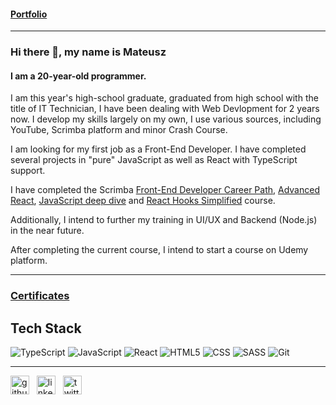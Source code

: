 #### [Portfolio](https://mndev.eu)

---

### Hi there 👋, my name is Mateusz

#### 

#### I am a 20-year-old programmer.
I am this year's high-school graduate, graduated from high school with the title of IT Technician, I have been dealing with Web Devlopment for 2 years now. I develop my skills largely on my own, I use various sources, including YouTube, 
Scrimba platform and minor Crash Course.

I am looking for my first job as a Front-End Developer.
I have completed several projects in "pure" JavaScript as well as React with TypeScript support.

I have completed the Scrimba [Front-End Developer Career Path](https://github.mndev.eu/Certificates/blob/main/Scrimba/The%20Frontend%20Developer%20Career%20Path/CERTIFICATE%20OF%20COMPLETION%20-%20The%20Frontend%20Developer%20Career%20Path.pdf), [Advanced React](https://github.com/Malelus/Certificates/blob/main/Scrimba/Advanced%20React/CERTIFICATE%20OF%20COMPLETION%20-%20Advanced%20React.pdf), [JavaScript deep dive](https://github.com/Malelus/Certificates/blob/main/Scrimba/JavaScript%20deep%20dive/CERTIFICATE%20OF%20COMPLETION%20-%20JavaScript%20deep%20dive.pdf) and [React Hooks Simplified](https://github.mndev.eu/Certificates/blob/main/Web%20Dev%20Simplified/React%20Hooks%20Simplified/React%20Hooks%20Simplified-certificate.pdf) course.

Additionally, I intend to further my training in UI/UX and Backend (Node.js) in the near future.

After completing the current course, I intend to start a course on Udemy platform.

---

### [Certificates](https://github.mndev.eu/Certificates)

## Tech Stack

![TypeScript](https://img.shields.io/badge/typescript-%23007ACC.svg?style=for-the-badge&logo=typescript&logoColor=white)
![JavaScript](https://img.shields.io/badge/javascript-%23323330.svg?style=for-the-badge&logo=javascript&logoColor=%23F7DF1E)
![React](https://img.shields.io/badge/react-%23DD0031.svg?style=for-the-badge&logo=react&logoColor=61dafb&color=20232a)
![HTML5](https://img.shields.io/badge/HTML5-E34F26?style=for-the-badge&logo=html5&logoColor=white)
![CSS](https://img.shields.io/badge/CSS3-1572B6?style=for-the-badge&logo=css3&logoColor=white)
![SASS](https://img.shields.io/badge/Sass-CC6699?style=for-the-badge&logo=sass&logoColor=white)
![Git](https://img.shields.io/badge/git-%23F05033.svg?style=for-the-badge&logo=git&logoColor=white)

---

[<img src='https://cdn.jsdelivr.net/npm/simple-icons@3.0.1/icons/github.svg' alt='github' height='30'>](https://github.mndev.eu)
&nbsp;
[<img src='https://cdn.jsdelivr.net/npm/simple-icons@3.0.1/icons/linkedin.svg' alt='linkedin' height='30'>](https://linkedin.mndev.eu)
&nbsp;
[<img src='https://cdn.jsdelivr.net/npm/simple-icons@3.0.1/icons/twitter.svg' alt='twitter' height='30'>](https://twitter.com/@matin1608)  

